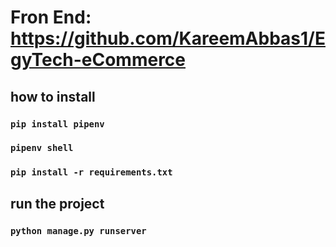 # Fron End: https://github.com/KareemAbbas1/EgyTech-eCommerce

## how to install
### `pip install pipenv`
### `pipenv shell`
### `pip install -r requirements.txt`

## run the project
### `python manage.py runserver`